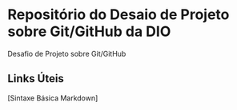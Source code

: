 # Repositório do Desaio de Projeto sobre Git/GitHub da DIO
Desafio de Projeto sobre Git/GitHub

## Links Úteis
[Sintaxe Básica Markdown]
